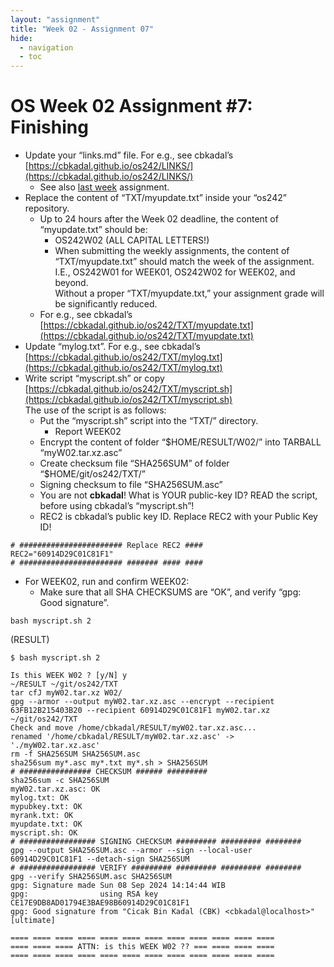 ```yaml
---
layout: "assignment"
title: "Week 02 - Assignment 07"
hide:
  - navigation
  - toc
---
```


# OS Week 02 Assignment #7: Finishing

* Update your “links.md” file. For e.g., see cbkadal’s  
  [https://cbkadal.github.io/os242/LINKS/](https://cbkadal.github.io/os242/LINKS/)
    * See also [last week](../W01-04) assignment.
* Replace the content of “TXT/myupdate.txt” inside your “os242” repository.
    * Up to 24 hours after the Week 02 deadline, the content of “myupdate.txt” should be:
        * OS242W02 (ALL CAPITAL LETTERS!)
        * When submitting the weekly assignments, the content of “TXT/myupdate.txt” should match
      the week of the assignment. I.E., OS242W01 for WEEK01, OS242W02 for WEEK02, and beyond.  
      Without a proper “TXT/myupdate.txt,” your assignment grade will be significantly reduced.
    * For e.g., see cbkadal’s [https://cbkadal.github.io/os242/TXT/myupdate.txt](https://cbkadal.github.io/os242/TXT/myupdate.txt)
* Update “mylog.txt”. For e.g., see cbkadal’s  
  [https://cbkadal.github.io/os242/TXT/mylog.txt](https://cbkadal.github.io/os242/TXT/mylog.txt)
* Write script “myscript.sh” or copy [https://cbkadal.github.io/os242/TXT/myscript.sh](https://cbkadal.github.io/os242/TXT/myscript.sh)  
  The use of the script is as follows:
    * Put the “myscript.sh” script into the “TXT/” directory.
      * Report WEEK02
    * Encrypt the content of folder “$HOME/RESULT/W02/” into TARBALL “myW02.tar.xz.asc”
    * Create checksum file “SHA256SUM” of folder “$HOME/git/os242/TXT/”
    * Signing checksum to file “SHA256SUM.asc”
    * You are not **cbkadal**!
    What is YOUR public-key ID? READ the script, before using cbkadal’s “myscript.sh”!
    * REC2 is cbkadal’s public key ID. Replace REC2 with your Public Key ID!

```plaintext
# ####################### Replace REC2 ####
REC2="60914D29C01C81F1"
# ####################### ####### #### ####
```

* For WEEK02, run and confirm WEEK02:
    - Make sure that all SHA CHECKSUMS are “OK”, and verify “gpg: Good signature”.

```plaintext
bash myscript.sh 2
```

(RESULT)

```plaintext
$ bash myscript.sh 2

Is this WEEK W02 ? [y/N] y
~/RESULT ~/git/os242/TXT
tar cfJ myW02.tar.xz W02/
gpg --armor --output myW02.tar.xz.asc --encrypt --recipient 63FB12B215403B20 --recipient 60914D29C01C81F1 myW02.tar.xz
~/git/os242/TXT
Check and move /home/cbkadal/RESULT/myW02.tar.xz.asc...
renamed '/home/cbkadal/RESULT/myW02.tar.xz.asc' -> './myW02.tar.xz.asc'
rm -f SHA256SUM SHA256SUM.asc
sha256sum my*.asc my*.txt my*.sh > SHA256SUM
# ################ CHECKSUM ###### #########
sha256sum -c SHA256SUM
myW02.tar.xz.asc: OK
mylog.txt: OK
mypubkey.txt: OK
myrank.txt: OK
myupdate.txt: OK
myscript.sh: OK
# ################# SIGNING CHECKSUM ######### ######### ########
gpg --output SHA256SUM.asc --armor --sign --local-user 60914D29C01C81F1 --detach-sign SHA256SUM
# ################# VERIFY ######### ######### ######### ########
gpg --verify SHA256SUM.asc SHA256SUM
gpg: Signature made Sun 08 Sep 2024 14:14:44 WIB
gpg:                using RSA key CE17E9DB8AD01794E3BAE98B60914D29C01C81F1
gpg: Good signature from "Cicak Bin Kadal (CBK) <cbkadal@localhost>" [ultimate]

==== ==== ==== ==== ==== ==== ==== ==== ==== ==== ==== ====
==== ==== ==== ATTN: is this WEEK W02 ?? === ==== ==== ====
==== ==== ==== ==== ==== ==== ==== ==== ==== ==== ==== ====
```
